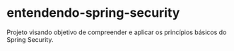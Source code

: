 # entendendo-spring-security
Projeto visando objetivo de compreender e aplicar os princípios básicos do Spring Security.
